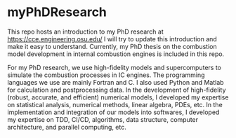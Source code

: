 # myPhDResearch
This repo hosts an introduction to my PhD research at https://cce.engineering.osu.edu/
I will try to update this introduction and make it easy to understand.
Currently, my PhD thesis on the combustion model development in internal combustion engines is included in this repo.

For my PhD research, we use high-fidelity models and supercomputers to simulate the combustion processes in IC engines. The programming languages we use are mainly Fortran and C. I also used Python and Matlab for calculation and postprocessing data. In the development of high-fidelity (robust, accurate, and efficient) numerical models, I developed my expertise on statistical analysis, numerical methods, linear algebra, PDEs, etc. In the implementation and integration of our models into softwares, I developed my expertise on TDD, CI/CD, algorithms, data structure, computer architecture, and parallel computing, etc.
